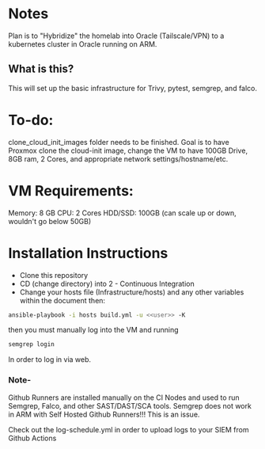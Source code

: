 # Notes
Plan is to "Hybridize" the homelab into Oracle (Tailscale/VPN) to a kubernetes cluster in Oracle running on ARM.

## What is this?
This will set up the basic infrastructure for Trivy, pytest, semgrep, and falco.

# To-do:
clone_cloud_init_images folder needs to be finished. Goal is to have Proxmox clone the cloud-init image, 
change the VM to have 100GB Drive, 8GB ram, 2 Cores, and appropriate network settings/hostname/etc.


# VM Requirements:
Memory: 8 GB
CPU: 2 Cores
HDD/SSD: 100GB (can scale up or down, wouldn't go below 50GB)

# Installation Instructions
- Clone this repository 
- CD (change directory) into 2 - Continuous Integration
- Change your hosts file (Infrastructure/hosts) and any other variables within the document
then:
```bash
ansible-playbook -i hosts build.yml -u <<user>> -K
```
then you must manually log into the VM and running
```bash
semgrep login
```
In order to log in via web.

### Note-
Github Runners are installed manually on the CI Nodes and used to run Semgrep, Falco, and other SAST/DAST/SCA tools. Semgrep does not work in ARM with Self Hosted Github Runners!!! This is an issue.

Check out the log-schedule.yml in order to upload logs to your SIEM from Github Actions